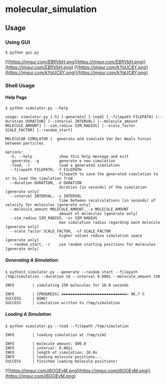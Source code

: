 # molecular_simulation

## Usage
### Using GUI
```
$ python gui.py
```
[![https://imgur.com/EBflVbH.png](https://imgur.com/EBflVbH.png)](https://imgur.com/EBflVbH.png)
[![https://imgur.com/kYgUC8Y.png](https://imgur.com/kYgUC8Y.png)](https://imgur.com/kYgUC8Y.png)
### Shell Usage
#### Help Page
```
$ python simulator.py --help
```
```
usage: simulator.py [-h] [-generate] [-load] [--filepath FILEPATH] [--duration DURATION] [--interval INTERVAL] [--molecule_amount MOLECULE_AMOUNT] [--sim_radius SIM_RADIUS] [--scale_factor SCALE_FACTOR] [--random_start]

MOLECULAR SIMULATOR |  generate and simulate Van Der Waals Forces between particles

options:
  -h, --help            show this help message and exit
  -generate, -g         generate a new simulation
  -load, -l             load a generated simulation
  --filepath FILEPATH, -f FILEPATH
                        filepath to save the generated simulation to or to load the simulation from
  --duration DURATION, -d DURATION
                        duration [in seconds] of the simulation [generate only]
  --interval INTERVAL, -i INTERVAL
                        time between recalculations [in seconds] of velocity for molecules [generate only]
  --molecule_amount MOLECULE_AMOUNT, -a MOLECULE_AMOUNT
                        amount of molecules [generate only]
  --sim_radius SIM_RADIUS, -sr SIM_RADIUS
                        max simulation radius regarding each molecule [generate only]
  --scale_factor SCALE_FACTOR, -sf SCALE_FACTOR
                        higher values reduce simulation space [generate only]
  --random_start, -r    use random starting positions for molecules [generate only]
```
##### Generating A Simulation:
```
$ python3 simulator.py --generate --random_start --filepath /tmp/simulation --duration 10 --interval 0.0001 --molecule_amount 150
```
```
INFO		| simulating 150 molecules for 10.0 seconds

INFO		| [PROGRESS] ▰▰▰▰▰▰▰▰▰▰▰▰▰▰▰▰▰▰▰▰▰▰▰▰▰▰▰▰▰▱ 96.7 %
SUCCESS		| DONE!
SUCCESS		| simulation written to /tmp/simulation
```

##### Loading A Simulation
```
$ python simulator.py --load --filepath /tmp/simulation
```
```
INFO		| loading simulation at /tmp/sim2

INFO		| molecule amount: 500.0
INFO		| interval: 0.001s
INFO		| length of simulation: 20.0s
INFO		| loading molecule positions...
SUCCESS		| finished loading molecule positions!
```
[![https://imgur.com/i6OOEyM.png](https://imgur.com/i6OOEyM.png)](https://imgur.com/i6OOEyM.png)
